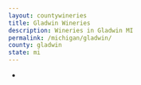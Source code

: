 ```yaml
---
layout: countywineries
title: Gladwin Wineries
description: Wineries in Gladwin MI
permalink: /michigan/gladwin/
county: gladwin
state: mi
---
```

-
